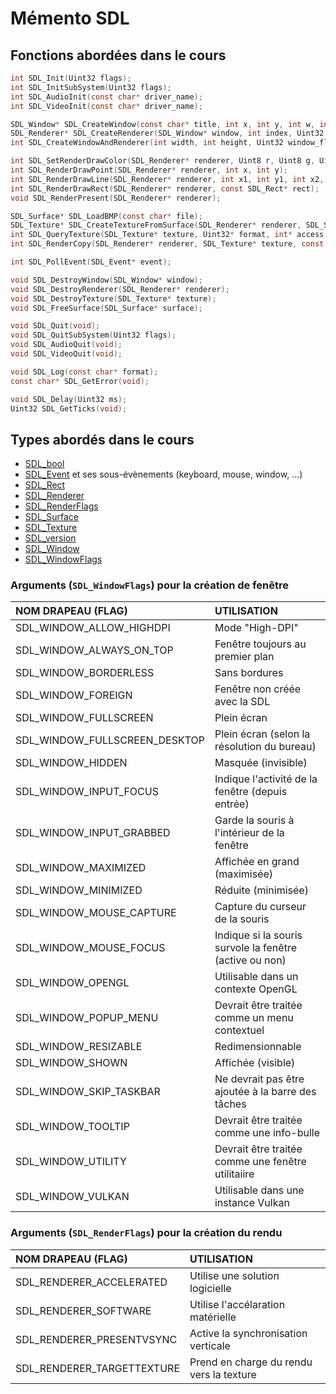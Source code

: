 # Mémento SDL

## Fonctions abordées dans le cours

```c
int SDL_Init(Uint32 flags);
int SDL_InitSubSystem(Uint32 flags);
int SDL_AudioInit(const char* driver_name);
int SDL_VideoInit(const char* driver_name);

SDL_Window* SDL_CreateWindow(const char* title, int x, int y, int w, int h, Uint32 flags);
SDL_Renderer* SDL_CreateRenderer(SDL_Window* window, int index, Uint32 flags);
int SDL_CreateWindowAndRenderer(int width, int height, Uint32 window_flags, SDL_Window** window, SDL_Renderer** renderer);

int SDL_SetRenderDrawColor(SDL_Renderer* renderer, Uint8 r, Uint8 g, Uint8 b, Uint8 a);
int SDL_RenderDrawPoint(SDL_Renderer* renderer, int x, int y);
int SDL_RenderDrawLine(SDL_Renderer* renderer, int x1, int y1, int x2, int y2);
int SDL_RenderDrawRect(SDL_Renderer* renderer, const SDL_Rect* rect);
void SDL_RenderPresent(SDL_Renderer* renderer);

SDL_Surface* SDL_LoadBMP(const char* file);
SDL_Texture* SDL_CreateTextureFromSurface(SDL_Renderer* renderer, SDL_Surface* surface);
int SDL_QueryTexture(SDL_Texture* texture, Uint32* format, int* access, int* w, int* h);
int SDL_RenderCopy(SDL_Renderer* renderer, SDL_Texture* texture, const SDL_Rect* srcrect, const SDL_Rect* dstrect);

int SDL_PollEvent(SDL_Event* event);

void SDL_DestroyWindow(SDL_Window* window);
void SDL_DestroyRenderer(SDL_Renderer* renderer);
void SDL_DestroyTexture(SDL_Texture* texture);
void SDL_FreeSurface(SDL_Surface* surface);

void SDL_Quit(void);
void SDL_QuitSubSystem(Uint32 flags);
void SDL_AudioQuit(void);
void SDL_VideoQuit(void);

void SDL_Log(const char* format);
const char* SDL_GetError(void);

void SDL_Delay(Uint32 ms);
Uint32 SDL_GetTicks(void);
```

## Types abordés dans le cours

+ [SDL_bool](https://wiki.libsdl.org/SDL2/SDL_bool)
+ [SDL_Event](https://wiki.libsdl.org/SDL2/SDL_Event) et ses sous-évènements (keyboard, mouse, window, ...)
+ [SDL_Rect](https://wiki.libsdl.org/SDL2/SDL_Rect)
+ [SDL_Renderer](https://wiki.libsdl.org/SDL2/SDL_Renderer)
+ [SDL_RenderFlags](https://wiki.libsdl.org/SDL2/SDL_RendererFlags)
+ [SDL_Surface](https://wiki.libsdl.org/SDL2/SDL_Surface)
+ [SDL_Texture](https://wiki.libsdl.org/SDL2/SDL_Texture)
+ [SDL_version](https://wiki.libsdl.org/SDL2/SDL_version)
+ [SDL_Window](https://wiki.libsdl.org/SDL2/SDL_Window)
+ [SDL_WindowFlags](https://wiki.libsdl.org/SDL2/SDL_WindowFlags)

### Arguments (`SDL_WindowFlags`) pour la création de fenêtre

|NOM DRAPEAU (FLAG)|UTILISATION|
|:--|:--|
|SDL_WINDOW_ALLOW_HIGHDPI|Mode "High-DPI"|
|SDL_WINDOW_ALWAYS_ON_TOP|Fenêtre toujours au premier plan|
|SDL_WINDOW_BORDERLESS|Sans bordures|
|SDL_WINDOW_FOREIGN|Fenêtre non créée avec la SDL|
|SDL_WINDOW_FULLSCREEN|Plein écran|
|SDL_WINDOW_FULLSCREEN_DESKTOP|Plein écran (selon la résolution du bureau)|
|SDL_WINDOW_HIDDEN|Masquée (invisible)|
|SDL_WINDOW_INPUT_FOCUS|Indique l'activité de la fenêtre (depuis entrée)|
|SDL_WINDOW_INPUT_GRABBED|Garde la souris à l'intérieur de la fenêtre|
|SDL_WINDOW_MAXIMIZED|Affichée en grand (maximisée)|
|SDL_WINDOW_MINIMIZED|Réduite (minimisée)|
|SDL_WINDOW_MOUSE_CAPTURE|Capture du curseur de la souris|
|SDL_WINDOW_MOUSE_FOCUS|Indique si la souris survole la fenêtre (active ou non)|
|SDL_WINDOW_OPENGL|Utilisable dans un contexte OpenGL|
|SDL_WINDOW_POPUP_MENU|Devrait être traitée comme un menu contextuel|
|SDL_WINDOW_RESIZABLE|Redimensionnable|
|SDL_WINDOW_SHOWN|Affichée (visible)|
|SDL_WINDOW_SKIP_TASKBAR|Ne devrait pas être ajoutée à la barre des tâches|
|SDL_WINDOW_TOOLTIP|Devrait être traitée comme une info-bulle|
|SDL_WINDOW_UTILITY|Devrait être traitée comme une fenêtre utilitaiire|
|SDL_WINDOW_VULKAN|Utilisable dans une instance Vulkan|

### Arguments (`SDL_RenderFlags`) pour la création du rendu

|NOM DRAPEAU (FLAG)|UTILISATION|
|:--|:--|
|SDL_RENDERER_ACCELERATED|Utilise une solution logicielle|
|SDL_RENDERER_SOFTWARE|Utilise l'accélaration matérielle|
|SDL_RENDERER_PRESENTVSYNC|Active la synchronisation verticale|
|SDL_RENDERER_TARGETTEXTURE|Prend en charge du rendu vers la texture|
